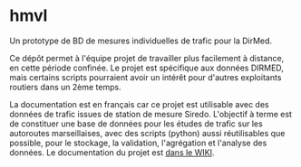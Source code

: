 # hmvl
Un prototype de BD de mesures individuelles de trafic pour la DirMed.   

Ce dépôt permet à l'équipe projet de travailler plus facilement à distance, en cette période confinée. 
Le projet est spécifique aux données DIRMED, mais certains scripts pourraient avoir un intérêt pour d'autres exploitants routiers dans un 2ème temps.   

La documentation est en français car ce projet est utilisable avec des données de trafic issues de station de mesure Siredo.
L'objectif à terme est de constituer une base de données pour les études de trafic sur les autoroutes marseillaises, avec des scripts (python) aussi réutilisables que possible, pour le stockage, la validation, l'agrégation et l'analyse des données.
Le documentation du projet est [dans le WIKI](https://github.com/PatGendre/hmvl/wiki).
